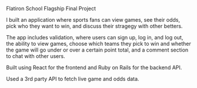 Flatiron School Flagship Final Project

I built an application where sports fans can view games, see their odds, pick who they want to win, and discuss their stragegy with other betters.

The app includes validation, where users can sign up, log in, and log out, the ability to view games, choose which teams they pick to win and whether the game will go under or over a certain point total, and a comment section to chat with other users.

Built using React for the frontend and Ruby on Rails for the backend API.

Used a 3rd party API to fetch live game and odds data.